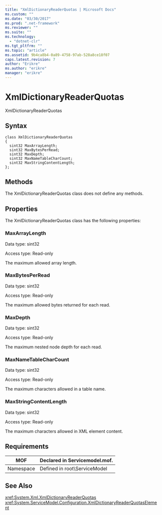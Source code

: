 ```yaml
---
title: "XmlDictionaryReaderQuotas | Microsoft Docs"
ms.custom: ""
ms.date: "03/30/2017"
ms.prod: ".net-framework"
ms.reviewer: ""
ms.suite: ""
ms.technology: 
  - "dotnet-clr"
ms.tgt_pltfrm: ""
ms.topic: "article"
ms.assetid: 9b4ca8b4-0a89-4758-97ab-528a8ce18f07
caps.latest.revision: 7
author: "Erikre"
ms.author: "erikre"
manager: "erikre"
---
```

# XmlDictionaryReaderQuotas
XmlDictionaryReaderQuotas  
  
## Syntax  
  
```  
class XmlDictionaryReaderQuotas  
{  
  sint32 MaxArrayLength;  
  sint32 MaxBytesPerRead;  
  sint32 MaxDepth;  
  sint32 MaxNameTableCharCount;  
  sint32 MaxStringContentLength;  
};  
```  
  
## Methods  
 The XmlDictionaryReaderQuotas class does not define any methods.  
  
## Properties  
 The XmlDictionaryReaderQuotas class has the following properties:  
  
### MaxArrayLength  
 Data type: sint32  
  
 Access type: Read-only  
  
 The maximum allowed array length.  
  
### MaxBytesPerRead  
 Data type: sint32  
  
 Access type: Read-only  
  
 The maximum allowed bytes returned for each read.  
  
### MaxDepth  
 Data type: sint32  
  
 Access type: Read-only  
  
 The maximum nested node depth for each read.  
  
### MaxNameTableCharCount  
 Data type: sint32  
  
 Access type: Read-only  
  
 The maximum characters allowed in a table name.  
  
### MaxStringContentLength  
 Data type: sint32  
  
 Access type: Read-only  
  
 The maximum characters allowed in XML element content.  
  
## Requirements  
  
|MOF|Declared in Servicemodel.mof.|  
|---------|-----------------------------------|  
|Namespace|Defined in root\ServiceModel|  
  
## See Also  
 <xref:System.Xml.XmlDictionaryReaderQuotas>   
 <xref:System.ServiceModel.Configuration.XmlDictionaryReaderQuotasElement>